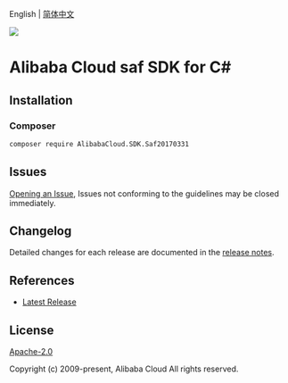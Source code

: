 English | [简体中文](README-CN.md)

![](https://aliyunsdk-pages.alicdn.com/icons/AlibabaCloud.svg)

# Alibaba Cloud saf SDK for C#

## Installation

### Composer

```bash
composer require AlibabaCloud.SDK.Saf20170331
```

## Issues

[Opening an Issue](https://github.com/aliyun/alibabacloud-csharp-sdk/issues/new), Issues not conforming to the guidelines may be closed immediately.

## Changelog

Detailed changes for each release are documented in the [release notes](./ChangeLog.md).

## References

* [Latest Release](https://github.com/aliyun/alibabacloud-csharp-sdk/)

## License

[Apache-2.0](http://www.apache.org/licenses/LICENSE-2.0)

Copyright (c) 2009-present, Alibaba Cloud All rights reserved.
